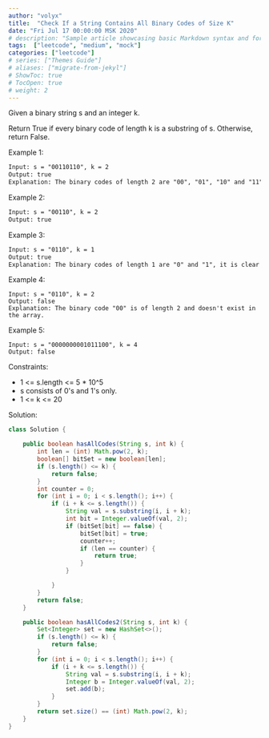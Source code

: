 ```yaml
---
author: "volyx"
title:  "Check If a String Contains All Binary Codes of Size K"
date: "Fri Jul 17 00:00:00 MSK 2020"
# description: "Sample article showcasing basic Markdown syntax and formatting for HTML elements."
tags:  ["leetcode", "medium", "mock"]
categories: ["leetcode"]
# series: ["Themes Guide"]
# aliases: ["migrate-from-jekyl"]
# ShowToc: true
# TocOpen: true
# weight: 2
---
```


Given a binary string s and an integer k.

Return True if every binary code of length k is a substring of s. Otherwise, return False.

Example 1:

```txt
Input: s = "00110110", k = 2
Output: true
Explanation: The binary codes of length 2 are "00", "01", "10" and "11". They can be all found as substrings at indicies 0, 1, 3 and 2 respectively.
```

Example 2:

```txt
Input: s = "00110", k = 2
Output: true
```

Example 3:

```txt
Input: s = "0110", k = 1
Output: true
Explanation: The binary codes of length 1 are "0" and "1", it is clear that both exist as a substring. 
```

Example 4:
```
Input: s = "0110", k = 2
Output: false
Explanation: The binary code "00" is of length 2 and doesn't exist in the array.
```

Example 5:
```
Input: s = "0000000001011100", k = 4
Output: false
```

Constraints:
- 1 <= s.length <= 5 * 10^5
- s consists of 0's and 1's only.
- 1 <= k <= 20

Solution:

```java
class Solution {

    public boolean hasAllCodes(String s, int k) {
        int len = (int) Math.pow(2, k);
        boolean[] bitSet = new boolean[len];
        if (s.length() <= k) {
            return false;
        }
        int counter = 0;
        for (int i = 0; i < s.length(); i++) {
            if (i + k <= s.length()) {
                String val = s.substring(i, i + k);
                int bit = Integer.valueOf(val, 2);  
                if (bitSet[bit] == false) {
                    bitSet[bit] = true;
                    counter++;
                    if (len == counter) {
                        return true;
                    }
                }

            }
        }
        return false;
    }

    public boolean hasAllCodes2(String s, int k) {
        Set<Integer> set = new HashSet<>();
        if (s.length() <= k) {
            return false;
        }
        for (int i = 0; i < s.length(); i++) {
            if (i + k <= s.length()) {
                String val = s.substring(i, i + k);
                Integer b = Integer.valueOf(val, 2);
                set.add(b);
            }
        }
        return set.size() == (int) Math.pow(2, k);
    }
}
